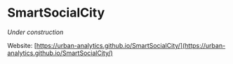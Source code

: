 # SmartSocialCity

_Under construction_

Website: [https://urban-analytics.github.io/SmartSocialCity/](https://urban-analytics.github.io/SmartSocialCity/)
